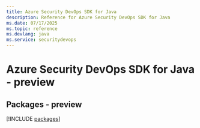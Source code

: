 ```yaml
---
title: Azure Security DevOps SDK for Java
description: Reference for Azure Security DevOps SDK for Java
ms.date: 07/17/2025
ms.topic: reference
ms.devlang: java
ms.service: securitydevops
---
```

# Azure Security DevOps SDK for Java - preview
## Packages - preview
[!INCLUDE [packages](security-devops-index.md)]